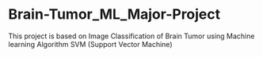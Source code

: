 # Brain-Tumor_ML_Major-Project
This project is based on Image Classification of Brain Tumor using Machine learning Algorithm SVM (Support Vector Machine) 
